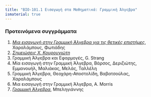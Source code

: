 ```yaml
---
title: "ΒΙΟ-101.1 Εισαγωγή στα Μαθηματικά: Γραμμική Άλγεβρα"
ismaterial: true
---
```


### Προτεινόμενα συγγράμματα
1. [*Μια εισαγωγή στην Γραμμική Άλγεβρα για τις θετικές επιστήμες*](https://repository.kallipos.gr/handle/11419/2329), Χαραλάμπους, Φωτιάδης
2. [*Σημειώσεις Χ. Κουρουνιώτη*](http://users.math.uoc.gr/~chrisk/)
3. Γραμμική Άλγεβρα και Εφαρμογές, G. Strang
4. Μία εισαγωγή στην Γραμμική Άλγεβρα, Βάρσος, Δεριζιώτης, Εμμανουήλ, Μαλιάκας, Μελάς, Ταλλέλη
5. Γραμμική Άλγεβρα, Θεοχάρη-Αποστολίδη, Βαβατσούλας, Χαραλάμπους
6. Μια εισαγωγή στην Γραμμική Άλγεβρα, A. Morris
7. [*Γραμμική Άλγεβρα*](https://mathbooksgr.files.wordpress.com/2011/11/linearalgebra.pdf), Μπεληγιάννης
